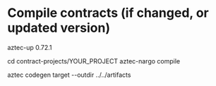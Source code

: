 # Compile contracts (if changed, or updated version)

aztec-up 0.72.1

cd contract-projects/YOUR_PROJECT
aztec-nargo compile

aztec codegen target --outdir ../../artifacts
